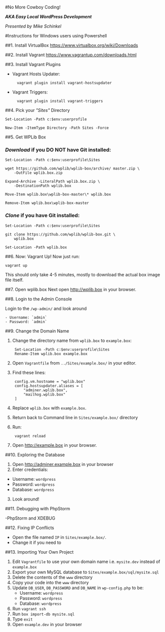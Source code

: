 #No More Cowboy Coding!

**_AKA Easy Local WordPress Development_**

_Presented by Mike Schinkel_

#Instructions for Windows users using Powershell

##1. Install VirtualBox
	https://www.virtualbox.org/wiki/Downloads
	
##2. Install Vagrant
    https://www.vagrantup.com/downloads.html
    
##3. Install Vagrant Plugins
- Vagrant Hosts Updater:

        vagrant plugin install vagrant-hostsupdater

- Vagrant Triggers:

	    vagrant plugin install vagrant-triggers

##4. Pick your _"Sites"_ Directory

	Set-Location -Path c:$env:userprofile
	
	New-Item -ItemType Directory -Path Sites -Force 

##5. Get WPLib Box
### _Download_ if you DO NOT have Git installed:

	Set-Location -Path c:$env:userprofile\Sites
		
	wget https://github.com/wplib/wplib-box/archive/ master.zip \
		-OutFile wplib.box.zip 
	
	Expand-Archive -LiteralPath wplib.box.zip \
		-DestinationPath wplib.box
	
	Move-Item wplib.box\wplib-box-master\* wplib.box
	
	Remove-Item wplib.box\wplib-box-master


### _Clone_ if you have Git installed:

	Set-Location -Path c:$env:userprofile\Sites
	
    git clone https://github.com/wplib/wplib-box.git \ 
    	wplib.box
    
    Set-Location -Path wplib.box

##6. Now: Vagrant Up!
Now just run: 

	vagrant up

This should only take 4-5 minutes, mostly to download the actual box image file itself.

##7. Open wplib.box
Next open http://wplib.box in your browser.

##8. Login to the Admin Console

Login to the `/wp-admin/` and look around

	- Username: `admin`
	- Password: `admin`

##9. Change the Domain Name

1. Change the directory name from `wplib.box` to `example.box`:

		Set-Location -Path c:$env:userprofile\Sites
		Rename-Item wplib.box example.box

2. Open `Vagrantfile` from `../Sites/example.box/` in your editor.

3. Find these lines:

    	config.vm.hostname = "wplib.box"
	    config.hostsupdater.aliases = [
    	    "adminer.wplib.box",
        	"mailhog.wplib.box"
	    ] 

4. Replace `wplib.box` with `example.box`.
5. Return back to Command line in `Sites/example.box/` directory
6. Run:

   		vagrant reload
   		
7. Open http://example.box in your browser.


##10. Exploring the Database

1. Open http://adminer.example.box in your browser
2. Enter credentials:

- Username: `wordpress`
- Password: `wordpress`
- Database: `wordpress`

3. Look around!

##11. Debugging with PhpStorm

-PhpStorm and XDEBUG

##12. Fixing IP Conflicts

- Open the file named `IP` in `Sites/example.box/`.
- Change it if you need to

##13. Importing Your Own Project

1. Edit `Vagrantfile` to use your own domain name i.e. `mysite.dev` instead of `example.box`
1. Export your own MySQL database to `Sites/example.box/sql/mysite.sql`
2. Delete the contents of the `www` directory
3. Copy your code into the `www` directory
4. Update `DB_USER`, `DB_PASSWORD` and `DB_NAME` in `wp-config.php` to be:
	- Username: `wordpress`
	- Password: `wordpress`
	- Database: `wordpress`
5. Run `vagrant ssh`
6. Run `box import-db mysite.sql`	
7. Type `exit`
8. Open `example.dev` in your browser







